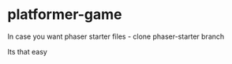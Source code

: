 # platformer-game

In case you want phaser starter files - clone phaser-starter branch

Its that easy
